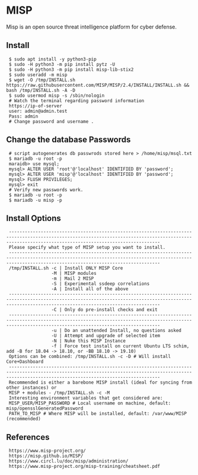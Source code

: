 MISP
=====

Misp is an open source threat intelligence platform for cyber defense. 

Install
-------
     
     $ sudo apt install -y python3-pip
     $ sudo -H python3 -m pip install pytz -U
     $ sudo -H python3 -m pip install misp-lib-stix2 
     $ sudo useradd -m misp
     $ wget -O /tmp/INSTALL.sh https://raw.githubusercontent.com/MISP/MISP/2.4/INSTALL/INSTALL.sh && bash /tmp/INSTALL.sh -A -D
     $ sudo usermod misp -s /sbin/nologin
     # Watch the terminal regarding password information
     https://ip-of-server
     user: admin@admin.test
     Pass: admin
     # Change password and username . 

Change the database Passwords
-----------------------------

     # script autogenerates db passwrods stored here > /home/misp/msql.txt
     $ mariadb -u root -p
     maraidb> use mysql;
     mysql> ALTER USER 'root'@'localhost' IDENTIFIED BY 'password';
     mysql> ALTER USER 'misp'@'localhost' IDENTIFIED BY 'password';
     mysql> FLUSH PRIVILEGES;
     mysql> exit
     # Verify new passwords work.
     $ mariadb -u root -p
     $ mariadb -u misp -p
     
     
     

Install Options
---------

     -----------------------------------------------------------------------------------------------------------------------------------------------------------------------------------------------------
     Please specify what type of MISP setup you want to install.
     -----------------------------------------------------------------------------------------------------------------------------------------------------------------------------------------------------
     /tmp/INSTALL.sh -c | Install ONLY MISP Core
                     -M | MISP modules
                     -m | Mail 2 MISP
                     -S | Experimental ssdeep correlations
                     -A | Install all of the above
     -----------------------------------------------------------------------------------------------------------------------------------------------------------------------------------------------------
                     -C | Only do pre-install checks and exit
     -----------------------------------------------------------------------------------------------------------------------------------------------------------------------------------------------------
                     -u | Do an unattended Install, no questions asked
                     -U | Attempt and upgrade of selected item
                     -N | Nuke this MISP Instance
                     -f | Force test install on current Ubuntu LTS schim, add -B for 18.04 -> 18.10, or -BB 18.10 -> 19.10)
     Options can be combined: /tmp/INSTALL.sh -c -D # Will install Core+Dashboard
     -----------------------------------------------------------------------------------------------------------------------------------------------------------------------------------------------------
     Recommended is either a barebone MISP install (ideal for syncing from other instances) or
     MISP + modules - /tmp/INSTALL.sh -c -M
     Interesting environment variables that get considered are:
     MISP_USER/MISP_PASSWORD # Local username on machine, default: misp/opensslGeneratedPassword
     PATH_TO_MISP # Where MISP will be installed, default: /var/www/MISP (recommended)
     

References
-----------

     https://www.misp-project.org/
     https://misp.github.io/MISP/
     https://www.circl.lu/doc/misp/administration/
     https://www.misp-project.org/misp-training/cheatsheet.pdf
  